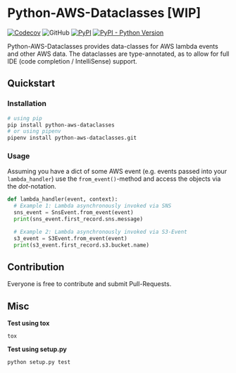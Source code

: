 Python-AWS-Dataclasses [WIP]
===========
[![Codecov](https://img.shields.io/codecov/c/github/hypoport/python-aws-dataclasses.svg)](https://github.com/hypoport/python-aws-dataclasses) ![GitHub](https://img.shields.io/github/license/hypoport/python-aws-dataclasses.svg) [![PyPI](https://img.shields.io/pypi/v/python-aws-dataclasses.svg)](https://pypi.org/project/python-aws-dataclasses/) [![PyPI - Python Version](https://img.shields.io/pypi/pyversions/python-aws-dataclasses.svg)](https://pypi.org/project/python-aws-dataclasses/)

Python-AWS-Dataclasses provides data-classes for AWS lambda events and other AWS data.
The dataclasses are type-annotated, as to allow for full IDE (code completion / IntelliSense) support.

## Quickstart

### Installation

```bash
# using pip
pip install python-aws-dataclasses
# or using pipenv
pipenv install python-aws-dataclasses.git
```

### Usage 

Assuming you have a dict of some AWS event (e.g. events passed into your `lambda_handler`) use the `from_event()`-method and access the objects via the _dot_-notation.

```python
def lambda_handler(event, context):
  # Example 1: Lambda asynchronously invoked via SNS
  sns_event = SnsEvent.from_event(event)
  print(sns_event.first_record.sns.message)

  # Example 2: Lambda asynchronously invoked via S3-Event
  s3_event = S3Event.from_event(event)
  print(s3_event.first_record.s3.bucket.name)
```

## Contribution

Everyone is free to contribute and submit Pull-Requests.

## Misc

**Test using tox**

```
tox
```

**Test using setup.py**

```
python setup.py test
```
